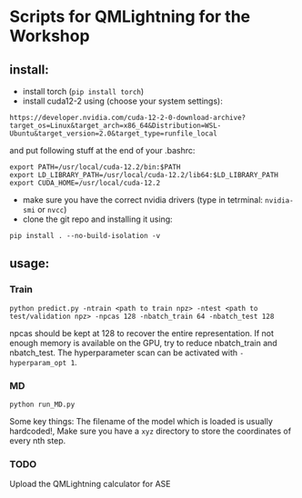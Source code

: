 # Scripts for QMLightning for the Workshop

## install:
 - install torch (`pip install torch`)
 - install cuda12-2 using (choose your system settings):
```
https://developer.nvidia.com/cuda-12-2-0-download-archive?target_os=Linux&target_arch=x86_64&Distribution=WSL-Ubuntu&target_version=2.0&target_type=runfile_local
```
and put following stuff at the end of your .bashrc:
```
export PATH=/usr/local/cuda-12.2/bin:$PATH
export LD_LIBRARY_PATH=/usr/local/cuda-12.2/lib64:$LD_LIBRARY_PATH
export CUDA_HOME=/usr/local/cuda-12.2
```
 - make sure you have the correct nvidia drivers (type in tetrminal: `nvidia-smi` or `nvcc`)
 - clone the git repo and installing it using:
 ```
 pip install . --no-build-isolation -v
 ```


## usage:

### Train
```
python predict.py -ntrain <path to train npz> -ntest <path to test/validation npz> -npcas 128 -nbatch_train 64 -nbatch_test 128
```

npcas should be kept at 128 to recover the entire representation. If not enough memory is available on the GPU, try to reduce nbatch_train and nbatch_test.
The hyperparameter scan can be activated with `-hyperparam_opt 1`.


### MD

```
python run_MD.py
```

Some key things: The filename of the model which is loaded is usually hardcoded!, Make sure you have a `xyz` directory to store the coordinates of every nth step.

### TODO
Upload the QMLightning calculator for ASE
